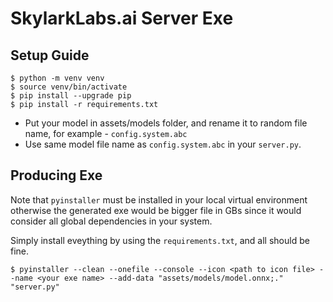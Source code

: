 # SkylarkLabs.ai Server Exe

## Setup Guide

```
$ python -m venv venv
$ source venv/bin/activate
$ pip install --upgrade pip
$ pip install -r requirements.txt
``` 
- Put your model in assets/models folder, and rename it to random file name, for example - `config.system.abc`
- Use same model file name as `config.system.abc` in your `server.py`.

## Producing Exe

Note that `pyinstaller` must be installed in your local virtual environment otherwise the generated exe would be bigger file in GBs since it would consider all global dependencies in your system.

Simply install eveything by using the `requirements.txt`, and all should be fine.

```
$ pyinstaller --clean --onefile --console --icon <path to icon file> --name <your exe name> --add-data "assets/models/model.onnx;." "server.py"
```
